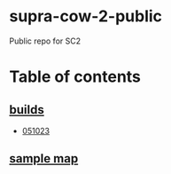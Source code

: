 # supra-cow-2-public
 Public repo for SC2

# Table of contents
## [builds](./rewrite/builds)
- [051023](./rewrite/builds/051023)

## [sample map](./rewrite/sample-map)